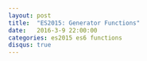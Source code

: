 ```yaml
---
layout: post
title:  "ES2015: Generator Functions"
date:   2016-3-9 22:00:00
categories: es2015 es6 functions
disqus: true
---
```

